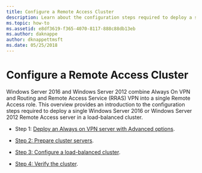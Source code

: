 ```yaml
---
title: Configure a Remote Access Cluster
description: Learn about the configuration steps required to deploy a single Windows Server 2016 or Windows Server 2012 Remote Access server in a load-balanced cluster.
ms.topic: how-to
ms.assetid: e8df3619-f365-4070-8117-888c88db13eb
ms.author: daknappe
author: dknappettmsft
ms.date: 05/25/2018
---
```


# Configure a Remote Access Cluster

 Windows Server 2016 and Windows Server 2012 combine Always On VPN and Routing and Remote Access Service (RRAS) VPN into a single Remote Access role. This overview provides an introduction to the configuration steps required to deploy a single  Windows Server 2016 or  Windows Server 2012  Remote Access server in a load-balanced cluster.

-  Step 1: [Deploy an Always on VPN server with Advanced options](../../../vpn/always-on-vpn/deploy/always-on-vpn-adv-options.md).

-   [Step 2: Prepare cluster servers](Step-2-Prepare-Cluster-Servers.md).

-   [Step 3: Configure a load-balanced cluster](Step-3-Configure-a-Load-Balanced-Cluster.md).

-   [Step 4: Verify the cluster](Step-4-Verify-the-Cluster.md).




